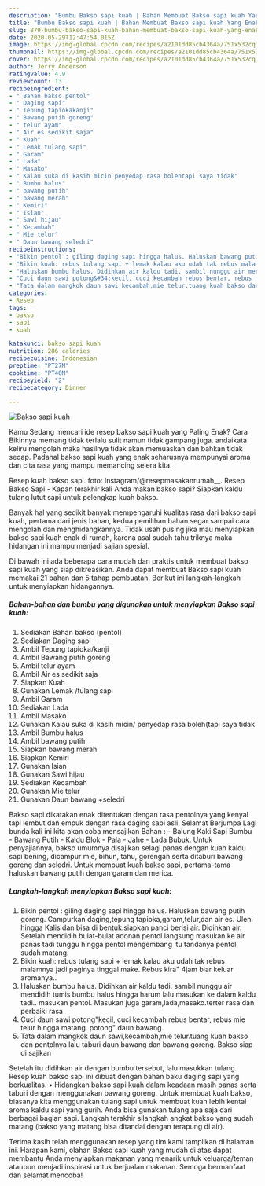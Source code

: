 ```yaml
---
description: "Bumbu Bakso sapi kuah | Bahan Membuat Bakso sapi kuah Yang Enak Dan Lezat"
title: "Bumbu Bakso sapi kuah | Bahan Membuat Bakso sapi kuah Yang Enak Dan Lezat"
slug: 879-bumbu-bakso-sapi-kuah-bahan-membuat-bakso-sapi-kuah-yang-enak-dan-lezat
date: 2020-05-29T12:47:54.015Z
image: https://img-global.cpcdn.com/recipes/a2101dd85cb4364a/751x532cq70/bakso-sapi-kuah-foto-resep-utama.jpg
thumbnail: https://img-global.cpcdn.com/recipes/a2101dd85cb4364a/751x532cq70/bakso-sapi-kuah-foto-resep-utama.jpg
cover: https://img-global.cpcdn.com/recipes/a2101dd85cb4364a/751x532cq70/bakso-sapi-kuah-foto-resep-utama.jpg
author: Jerry Anderson
ratingvalue: 4.9
reviewcount: 13
recipeingredient:
- " Bahan bakso pentol"
- " Daging sapi"
- " Tepung tapiokakanji"
- " Bawang putih goreng"
- " telur ayam"
- " Air es sedikit saja"
- " Kuah"
- " Lemak tulang sapi"
- " Garam"
- " Lada"
- " Masako"
- " Kalau suka di kasih micin penyedap rasa bolehtapi saya tidak"
- " Bumbu halus"
- " bawang putih"
- " bawang merah"
- " Kemiri"
- " Isian"
- " Sawi hijau"
- " Kecambah"
- " Mie telur"
- " Daun bawang seledri"
recipeinstructions:
- "Bikin pentol : giling daging sapi hingga halus. Haluskan bawang putih goreng. Campurkan daging,tepung tapioka,garam,telur,dan air es. Uleni hingga Kalis dan bisa di bentuk.siapkan panci berisi air. Didihkan air. Setelah mendidih bulat-bulat adonan pentol langsung masukan ke air panas tadi tunggu hingga pentol mengembang itu tandanya pentol sudah matang."
- "Bikin kuah: rebus tulang sapi + lemak kalau aku udah tak rebus malamnya jadi paginya tinggal make. Rebus kira&#34; 4jam biar keluar aromanya.."
- "Haluskan bumbu halus. Didihkan air kaldu tadi. sambil nunggu air mendidih tumis bumbu halus hingga harum lalu masukan ke dalam kaldu tadi.. masukan pentol. Masukan juga garam,lada,masako.terter rasa dan perbaiki rasa"
- "Cuci daun sawi potong&#34;kecil, cuci kecambah rebus bentar, rebus mie telur hingga matang. potong&#34; daun bawang."
- "Tata dalam mangkok daun sawi,kecambah,mie telur.tuang kuah bakso dan pentolnya lalu taburi daun bawang dan bawang goreng. Bakso siap di sajikan"
categories:
- Resep
tags:
- bakso
- sapi
- kuah

katakunci: bakso sapi kuah 
nutrition: 286 calories
recipecuisine: Indonesian
preptime: "PT27M"
cooktime: "PT40M"
recipeyield: "2"
recipecategory: Dinner

---
```



![Bakso sapi kuah](https://img-global.cpcdn.com/recipes/a2101dd85cb4364a/751x532cq70/bakso-sapi-kuah-foto-resep-utama.jpg)

Kamu Sedang mencari ide resep bakso sapi kuah yang Paling Enak? Cara Bikinnya memang tidak terlalu sulit namun tidak gampang juga. andaikata keliru mengolah maka hasilnya tidak akan memuaskan dan bahkan tidak sedap. Padahal bakso sapi kuah yang enak seharusnya mempunyai aroma dan cita rasa yang mampu memancing selera kita.

Resep kuah bakso sapi. foto: Instagram/@resepmasakanrumah__. Resep Bakso Sapi - Kapan terakhir kali Anda makan bakso sapi? Siapkan kaldu tulang lutut sapi untuk pelengkap kuah bakso.

Banyak hal yang sedikit banyak mempengaruhi kualitas rasa dari bakso sapi kuah, pertama dari jenis bahan, kedua pemilihan bahan segar sampai cara mengolah dan menghidangkannya. Tidak usah pusing jika mau menyiapkan bakso sapi kuah enak di rumah, karena asal sudah tahu triknya maka hidangan ini mampu menjadi sajian spesial.


Di bawah ini ada beberapa cara mudah dan praktis untuk membuat bakso sapi kuah yang siap dikreasikan. Anda dapat membuat Bakso sapi kuah memakai 21 bahan dan 5 tahap pembuatan. Berikut ini langkah-langkah untuk menyiapkan hidangannya.

<!--inarticleads1-->

##### Bahan-bahan dan bumbu yang digunakan untuk menyiapkan Bakso sapi kuah:

1. Sediakan  Bahan bakso (pentol)
1. Sediakan  Daging sapi
1. Ambil  Tepung tapioka/kanji
1. Ambil  Bawang putih goreng
1. Ambil  telur ayam
1. Ambil  Air es sedikit saja
1. Siapkan  Kuah
1. Gunakan  Lemak /tulang sapi
1. Ambil  Garam
1. Sediakan  Lada
1. Ambil  Masako
1. Gunakan  Kalau suka di kasih micin/ penyedap rasa boleh(tapi saya tidak
1. Ambil  Bumbu halus
1. Ambil  bawang putih
1. Siapkan  bawang merah
1. Siapkan  Kemiri
1. Gunakan  Isian
1. Gunakan  Sawi hijau
1. Sediakan  Kecambah
1. Gunakan  Mie telur
1. Gunakan  Daun bawang +seledri


Bakso sapi dikatakan enak ditentukan dengan rasa pentolnya yang kenyal tapi lembut dan empuk dengan rasa daging sapi asli. Selamat Berjumpa Lagi bunda kali ini kita akan coba mensajikan Bahan : - Balung Kaki Sapi Bumbu - Bawang Putih - Kaldu Blok - Pala - Jahe - Lada Bubuk. Untuk penyajiannya, bakso umumnya disajikan selagi panas dengan kuah kaldu sapi bening, dicampur mie, bihun, tahu, gorengan serta ditaburi bawang goreng dan seledri. Untuk membuat kuah bakso sapi, pertama-tama haluskan bawang putih dengan garam dan merica. 

<!--inarticleads2-->

##### Langkah-langkah menyiapkan Bakso sapi kuah:

1. Bikin pentol : giling daging sapi hingga halus. Haluskan bawang putih goreng. Campurkan daging,tepung tapioka,garam,telur,dan air es. Uleni hingga Kalis dan bisa di bentuk.siapkan panci berisi air. Didihkan air. Setelah mendidih bulat-bulat adonan pentol langsung masukan ke air panas tadi tunggu hingga pentol mengembang itu tandanya pentol sudah matang.
1. Bikin kuah: rebus tulang sapi + lemak kalau aku udah tak rebus malamnya jadi paginya tinggal make. Rebus kira&#34; 4jam biar keluar aromanya..
1. Haluskan bumbu halus. Didihkan air kaldu tadi. sambil nunggu air mendidih tumis bumbu halus hingga harum lalu masukan ke dalam kaldu tadi.. masukan pentol. Masukan juga garam,lada,masako.terter rasa dan perbaiki rasa
1. Cuci daun sawi potong&#34;kecil, cuci kecambah rebus bentar, rebus mie telur hingga matang. potong&#34; daun bawang.
1. Tata dalam mangkok daun sawi,kecambah,mie telur.tuang kuah bakso dan pentolnya lalu taburi daun bawang dan bawang goreng. Bakso siap di sajikan


Setelah itu didihkan air dengan bumbu tersebut, lalu masukkan tulang. Resep kuah bakso sapi ini dibuat dengan bahan baku daging sapi yang berkualitas. • Hidangkan bakso sapi kuah dalam keadaan masih panas serta taburi dengan menggunakan bawang goreng. Untuk membuat kuah bakso, biasanya kita menggunakan tulang sapi untuk membuat kuah lebih kental aroma kaldu sapi yang gurih. Anda bisa gunakan tulang apa saja dari berbagai bagian sapi. Langkah terakhir silangkah angkat bakso yang sudah matang (bakso yang matang bisa ditandai dengan terapung di air). 

Terima kasih telah menggunakan resep yang tim kami tampilkan di halaman ini. Harapan kami, olahan Bakso sapi kuah yang mudah di atas dapat membantu Anda menyiapkan makanan yang menarik untuk keluarga/teman ataupun menjadi inspirasi untuk berjualan makanan. Semoga bermanfaat dan selamat mencoba!
